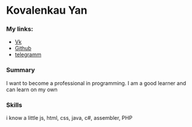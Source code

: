 # Kovalenkau Yan

### My links:

- [Vk](https://vk.com/id412372220)
- [Github](https://github.com/Dovoyan/)
- [telegramm](https://t.me/Dovoyan)

### Summary

I want to become a professional in programming. I am a good learner and can learn on my own

### Skills

i know a little js, html, css, java, c#, assembler, PHP
